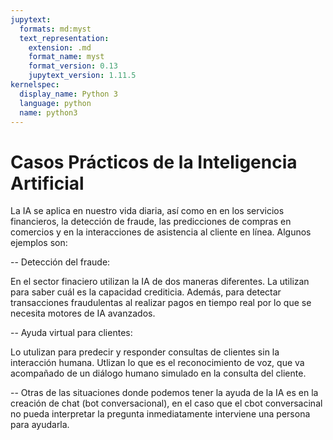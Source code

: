 ```yaml
---
jupytext:
  formats: md:myst
  text_representation:
    extension: .md
    format_name: myst
    format_version: 0.13
    jupytext_version: 1.11.5
kernelspec:
  display_name: Python 3
  language: python
  name: python3
---
```


# Casos Prácticos de la Inteligencia Artificial

La IA se aplica en nuestro vida diaria, así como en en los servicios financieros, la detección de fraude, las predicciones de compras en comercios y en la interacciones de asistencia al cliente en línea. 
Algunos ejemplos son:

-- Detección del fraude: 

En el sector finaciero utilizan la IA de dos maneras diferentes. La utilizan para saber cuál es la capacidad crediticia. Además, para detectar transacciones fraudulentas al realizar pagos en tiempo real por lo que se necesita motores de IA avanzados.

-- Ayuda virtual para clientes:

Lo utulizan para predecir y responder consultas de clientes sin la interacción humana. Utlizan lo que es el reconocimiento de voz, que va acompañado de un diálogo humano simulado en la consulta del cliente.

-- Otras de las situaciones donde podemos tener la ayuda de la IA es en la creación de chat (bot conversacional), en el caso que el cbot conversacinal no pueda interpretar la pregunta inmediatamente interviene una persona para ayudarla.